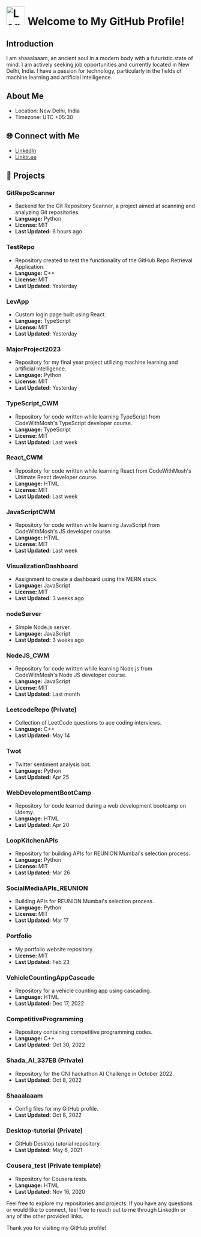 # <img src="https://your-image-url.com" alt="Logo" width="50" height="50"> Welcome to My GitHub Profile!

## Introduction
I am shaaalaaam, an ancient soul in a modern body with a futuristic state of mind. I am actively seeking job opportunities and currently located in New Delhi, India. I have a passion for technology, particularly in the fields of machine learning and artificial intelligence.

## About Me
- Location: New Delhi, India
- Timezone: UTC +05:30

## 🌐 Connect with Me
- [LinkedIn](https://www.linkedin.com/in/sha1am)
- [Linktr.ee](https://linktr.ee/sha1am)

## 💼 Projects

### GitRepoScanner
- Backend for the Git Repository Scanner, a project aimed at scanning and analyzing Git repositories.
- **Language:** Python
- **License:** MIT
- **Last Updated:** 6 hours ago

### TestRepo
- Repository created to test the functionality of the GitHub Repo Retrieval Application.
- **Language:** C++
- **License:** MIT
- **Last Updated:** Yesterday

### LevApp
- Custom login page built using React.
- **Language:** TypeScript
- **License:** MIT
- **Last Updated:** Yesterday

### MajorProject2023
- Repository for my final year project utilizing machine learning and artificial intelligence.
- **Language:** Python
- **License:** MIT
- **Last Updated:** Yesterday

### TypeScript_CWM
- Repository for code written while learning TypeScript from CodeWithMosh's TypeScript developer course.
- **Language:** TypeScript
- **License:** MIT
- **Last Updated:** Last week

### React_CWM
- Repository for code written while learning React from CodeWithMosh's Ultimate React developer course.
- **Language:** HTML
- **License:** MIT
- **Last Updated:** Last week

### JavaScriptCWM
- Repository for code written while learning JavaScript from CodeWithMosh's JS developer course.
- **Language:** HTML
- **License:** MIT
- **Last Updated:** Last week

### VisualizationDashboard
- Assignment to create a dashboard using the MERN stack.
- **Language:** JavaScript
- **License:** MIT
- **Last Updated:** 3 weeks ago

### nodeServer
- Simple Node.js server.
- **Language:** JavaScript
- **Last Updated:** 3 weeks ago

### NodeJS_CWM
- Repository for code written while learning Node.js from CodeWithMosh's Node JS developer course.
- **Language:** JavaScript
- **License:** MIT
- **Last Updated:** Last month

### LeetcodeRepo (Private)
- Collection of LeetCode questions to ace coding interviews.
- **Language:** C++
- **Last Updated:** May 14

### Twot
- Twitter sentiment analysis bot.
- **Language:** Python
- **Last Updated:** Apr 25

### WebDevelopmentBootCamp
- Repository for code learned during a web development bootcamp on Udemy.
- **Language:** HTML
- **Last Updated:** Apr 20

### LoopKitchenAPIs
- Repository for building APIs for REUNION Mumbai's selection process.
- **Language:** Python
- **License:** MIT
- **Last Updated:** Mar 26

### SocialMediaAPIs_REUNION
- Building APIs for REUNION Mumbai's selection process.
- **Language:** Python
- **License:** MIT
- **Last Updated:** Mar 17

### Portfolio
- My portfolio website repository.
- **License:** MIT
- **Last Updated:** Feb 23

### VehicleCountingAppCascade
- Repository for a vehicle counting app using cascading.
- **Language:** HTML
- **Last Updated:** Dec 17, 2022

### CompetitiveProgramming
- Repository containing competitive programming codes.
- **Language:** C++
- **Last Updated:** Oct 30, 2022

### Shada_AI_337EB (Private)
- Repository for the CNI hackathon AI Challenge in October 2022.
- **Last Updated:** Oct 8, 2022

### Shaaalaaam
- Config files for my GitHub profile.
- **Last Updated:** Oct 8, 2022

### Desktop-tutorial (Private)
- GitHub Desktop tutorial repository.
- **Last Updated:** May 6, 2021

### Cousera_test (Private template)
- Repository for Cousera tests.
- **Language:** HTML
- **Last Updated:** Nov 16, 2020

Feel free to explore my repositories and projects. If you have any questions or would like to connect, feel free to reach out to me through LinkedIn or any of the other provided links.

Thank you for visiting my GitHub profile!
